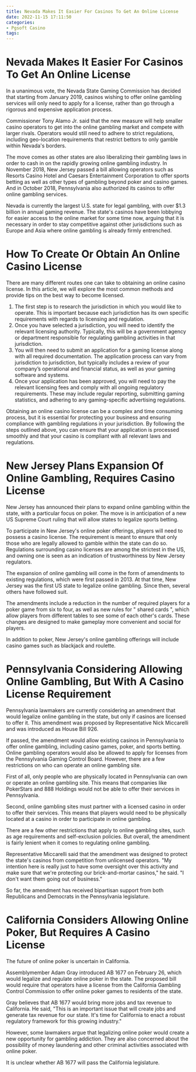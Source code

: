 ```yaml
---
title: Nevada Makes It Easier For Casinos To Get An Online License 
date: 2022-11-15 17:11:50
categories:
- Pgsoft Casino
tags:
---
```



#  Nevada Makes It Easier For Casinos To Get An Online License 

In a unanimous vote, the Nevada State Gaming Commission has decided that starting from January 2019, casinos wishing to offer online gambling services will only need to apply for a license, rather than go through a rigorous and expensive application process.

Commissioner Tony Alamo Jr. said that the new measure will help smaller casino operators to get into the online gambling market and compete with larger rivals. Operators would still need to adhere to strict regulations, including geo-location requirements that restrict bettors to only gamble within Nevada's borders.

The move comes as other states are also liberalizing their gambling laws in order to cash in on the rapidly growing online gambling industry. In November 2018, New Jersey passed a bill allowing operators such as Resorts Casino Hotel and Caesars Entertainment Corporation to offer sports betting as well as other types of gambling beyond poker and casino games. And in October 2018, Pennsylvania also authorized its casinos to offer online gambling services.

Nevada is currently the largest U.S. state for legal gambling, with over $1.3 billion in annual gaming revenue. The state's casinos have been lobbying for easier access to the online market for some time now, arguing that it is necessary in order to stay competitive against other jurisdictions such as Europe and Asia where online gambling is already firmly entrenched.

#  How To Create Or Obtain An Online Casino License 

There are many different routes one can take to obtaining an online casino license. In this article, we will explore the most common methods and provide tips on the best way to become licensed.

1. The first step is to research the jurisdiction in which you would like to operate. This is important because each jurisdiction has its own specific requirements with regards to licensing and regulation. 
2. Once you have selected a jurisdiction, you will need to identify the relevant licensing authority. Typically, this will be a government agency or department responsible for regulating gambling activities in that jurisdiction. 
3. You will then need to submit an application for a gaming license along with all required documentation. The application process can vary from jurisdiction to jurisdiction, but typically includes a review of your company’s operational and financial status, as well as your gaming software and systems. 
4. Once your application has been approved, you will need to pay the relevant licensing fees and comply with all ongoing regulatory requirements. These may include regular reporting, submitting gaming statistics, and adhering to any gaming-specific advertising regulations.

Obtaining an online casino license can be a complex and time consuming process, but it is essential for protecting your business and ensuring compliance with gambling regulations in your jurisdiction. By following the steps outlined above, you can ensure that your application is processed smoothly and that your casino is compliant with all relevant laws and regulations.

#  New Jersey Plans Expansion Of Online Gambling, Requires Casino License 


New Jersey has announced their plans to expand online gambling within the state, with a particular focus on poker. The move is in anticipation of a new US Supreme Court ruling that will allow states to legalize sports betting.

To participate in New Jersey's online poker offerings, players will need to possess a casino license. The requirement is meant to ensure that only those who are legally allowed to gamble within the state can do so. Regulations surrounding casino licenses are among the strictest in the US, and owning one is seen as an indication of trustworthiness by New Jersey regulators.

The expansion of online gambling will come in the form of amendments to existing regulations, which were first passed in 2013. At that time, New Jersey was the first US state to legalize online gambling. Since then, several others have followed suit.

The amendments include a reduction in the number of required players for a poker game from six to four, as well as new rules for " shared cards ", which allow players from different tables to see some of each other's cards. These changes are designed to make gameplay more convenient and social for players.

In addition to poker, New Jersey's online gambling offerings will include casino games such as blackjack and roulette.

#  Pennsylvania Considering Allowing Online Gambling, But With A Casino License Requirement 

Pennsylvania lawmakers are currently considering an amendment that would legalize online gambling in the state, but only if casinos are licensed to offer it. This amendment was proposed by Representative Nick Miccarelli and was introduced as House Bill 926.

If passed, the amendment would allow existing casinos in Pennsylvania to offer online gambling, including casino games, poker, and sports betting. Online gambling operators would also be allowed to apply for licenses from the Pennsylvania Gaming Control Board. However, there are a few restrictions on who can operate an online gambling site.

First of all, only people who are physically located in Pennsylvania can own or operate an online gambling site. This means that companies like PokerStars and 888 Holdings would not be able to offer their services in Pennsylvania.

Second, online gambling sites must partner with a licensed casino in order to offer their services. This means that players would need to be physically located at a casino in order to participate in online gambling.

There are a few other restrictions that apply to online gambling sites, such as age requirements and self-exclusion policies. But overall, the amendment is fairly lenient when it comes to regulating online gambling.

Representative Miccarelli said that the amendment was designed to protect the state's casinos from competition from unlicensed operators. "My intention here is really just to have some oversight over this activity and make sure that we're protecting our brick-and-mortar casinos," he said. "I don't want them going out of business."

So far, the amendment has received bipartisan support from both Republicans and Democrats in the Pennsylvania legislature.

#  California Considers Allowing Online Poker, But Requires A Casino License

The future of online poker is uncertain in California.

Assemblymember Adam Gray introduced AB 1677 on February 26, which would legalize and regulate online poker in the state. The proposed bill would require that operators have a license from the California Gambling Control Commission to offer online poker games to residents of the state.

Gray believes that AB 1677 would bring more jobs and tax revenue to California. He said, "This is an important issue that will create jobs and generate tax revenue for our state. It's time for California to enact a robust regulatory framework for this growing industry."

However, some lawmakers argue that legalizing online poker would create a new opportunity for gambling addiction. They are also concerned about the possibility of money laundering and other criminal activities associated with online poker.

It is unclear whether AB 1677 will pass the California legislature.